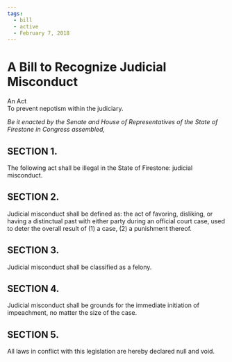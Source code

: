 ```yaml
---
tags:
  - bill
  - active
  - February 7, 2018
---
```


# A Bill to Recognize Judicial Misconduct

An Act<br/>
To prevent nepotism within the judiciary.

_Be it enacted by the Senate and House of Representatives of the State of
Firestone in Congress assembled,_

## SECTION 1.

The following act shall be illegal in the State of Firestone: judicial misconduct.

## SECTION 2.

Judicial misconduct shall be defined as: the act of favoring, disliking, or having
a distinctual past with either party during an official court case, used to deter the overall
result of (1) a case, (2) a punishment thereof.

## SECTION 3.

Judicial misconduct shall be classified as a felony.

## SECTION 4.

Judicial misconduct shall be grounds for the immediate initiation of impeachment,
no matter the size of the case.

## SECTION 5.

All laws in conflict with this legislation are hereby declared null and void.
